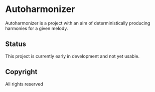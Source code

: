 # Autoharmonizer

Autoharmonizer is a project with an aim of deterministically producing harmonies for a given melody.

## Status

This project is currently early in development and not yet usable.



## Copyright
All rights reserved
